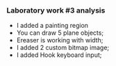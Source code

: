 ### Laboratory work #3 analysis

* I added a painting region 
* You can draw 5 plane objects; 
* Ereaser is working with width;
* I added 2 custom bitmap image;
* I added Hook keyboard input;
